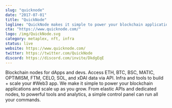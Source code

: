 ```yaml
---
slug: "quicknode"
date: "2017-07-01"
title: "QuickNode"
logline: "QuickNode makes it simple to power your blockchain applications and scale up as you grow."
cta: "https://www.quicknode.com/"
logo: /img/QuickNode.svg
category: metaplex, nft, infra
status: live
website: https://www.quicknode.com/
twitter: https://twitter.com/QuickNode
discord: https://discord.com/invite/DkdgEqE
---
```


Blockchain nodes for dApps and devs. Access ETH, BTC, BSC, MATIC, OPTIMISM, FTM, CELO, SOL, and xDAI data via API. Infra and tools to build + scale your #Web3 app.
We make it simple to power your blockchain applications and scale up as you grow. From elastic APIs and dedicated nodes, to powerful tools and analytics, a simple control panel can run all your commands.
